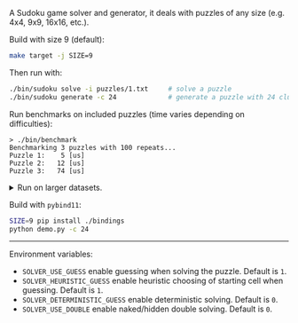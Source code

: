 
A Sudoku game solver and generator, 
it deals with puzzles of any size (e.g. 4x4, 9x9, 16x16, etc.).

Build with size 9 (default):
```sh
make target -j SIZE=9
```

Then run with:
```sh
./bin/sudoku solve -i puzzles/1.txt     # solve a puzzle
./bin/sudoku generate -c 24             # generate a puzzle with 24 clues
```

Run benchmarks on included puzzles (time varies depending on difficulties):
```
> ./bin/benchmark
Benchmarking 3 puzzles with 100 repeats...
Puzzle 1:    5 [us]
Puzzle 2:   12 [us]
Puzzle 3:   74 [us]
```

<details>
<summary>
Run on larger datasets.
</summary>

```
> ./bin/benchmark ~/repo/sudoku-dataset/hard_sudokus.txt
Finished on 10000 cases
Success rate: 100%
Mean time: 32 [us]
Median time: 27 [us]
1st quartile time: 20 [us]
3rd quartile time: 39 [us]
Average guesses: 1.9085
Median guesses: 2

> ./bin/benchmark ~/repo/sudoku-dataset/all_17_clue_sudokus.txt
Finished on 49151 cases
Success rate: 100%
Mean time: 92 [us]
Median time: 41 [us]
1st quartile time: 33 [us]
3rd quartile time: 63 [us]
Average guesses: 11.7719
Median guesses: 1

> ./bin/benchmark ~/Downloads/16x16Dataset.csv
Finished on 3000 cases
Success rate: 100%
Mean time: 1105 [us]
Median time: 215 [us]
1st quartile time: 79 [us]
3rd quartile time: 300 [us]
Average guesses: 29.205
Median guesses: 0
```
</details>


Build with `pybind11`:
```sh
SIZE=9 pip install ./bindings
python demo.py -c 24
```

---

Environment variables:
- `SOLVER_USE_GUESS` enable guessing when solving the puzzle. Default is `1`.
- `SOLVER_HEURISTIC_GUESS` enable heuristic choosing of starting cell when guessing. Default is `1`.
- `SOLVER_DETERMINISTIC_GUESS` enable deterministic solving. Default is `0`.
- `SOLVER_USE_DOUBLE` enable naked/hidden double solving. Default is `0`.